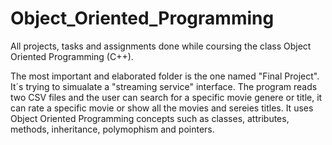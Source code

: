 # Object_Oriented_Programming
All projects, tasks and assignments done while coursing the class Object Oriented Programming (C++).

The most important and elaborated folder is the one named "Final Project". It´s trying to simualate a "streaming service" interface. 
The program reads two CSV files and the user can search for a specific movie genere or title, it can rate a specific movie or show all the movies and sereies titles. It uses Object Oriented Programming concepts such as classes, attributes, methods, inheritance, polymophism and pointers.


